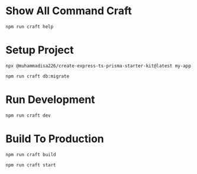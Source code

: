 # Show All Command Craft

```shell
npm run craft help
```

# Setup Project

```
npx @muhammadisa226/create-express-ts-prisma-starter-kit@latest my-app
```

```shell
npm run craft db:migrate
```

# Run Development

```shell
npm run craft dev
```

# Build To Production

```shell
npm run craft build
```

```shell
npm run craft start
```
